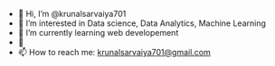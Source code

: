 - 👋 Hi, I’m @krunalsarvaiya701
- 👀 I’m interested in Data science, Data Analytics, Machine Learning
- 🌱 I’m currently learning web developement
- 💞️ 
- 📫 How to reach me: krunalsarvaiya701@gmail.com

<!---
krunalsarvaiya701/krunalsarvaiya701 is a ✨ special ✨ repository because its `README.md` (this file) appears on your GitHub profile.
You can click the Preview link to take a look at your changes.
--->
